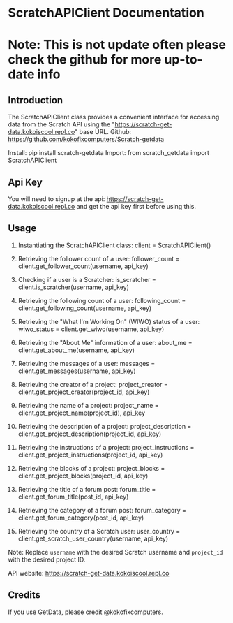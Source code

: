 ScratchAPIClient Documentation
=============================

Note: This is not update often please check the github for more up-to-date info
===============================================================================

Introduction
------------
The ScratchAPIClient class provides a convenient interface for accessing data from the Scratch API using the "https://scratch-get-data.kokoiscool.repl.co" base URL.
Github: https://github.com/kokofixcomputers/Scratch-getdata

Install: pip install scratch-getdata
Import: from scratch_getdata import ScratchAPIClient

Api Key
-
You will need to signup at the api: https://scratch-get-data.kokoiscool.repl.co and get the api key first before using this.

Usage
-----
1. Instantiating the ScratchAPIClient class:
client = ScratchAPIClient()


2. Retrieving the follower count of a user:
follower_count = client.get_follower_count(username, api_key)


3. Checking if a user is a Scratcher:
is_scratcher = client.is_scratcher(username, api_key)


4. Retrieving the following count of a user:
following_count = client.get_following_count(username, api_key)

5. Retrieving the "What I'm Working On" (WIWO) status of a user:
wiwo_status = client.get_wiwo(username, api_key)


6. Retrieving the "About Me" information of a user:
about_me = client.get_about_me(username, api_key)


7. Retrieving the messages of a user:
messages = client.get_messages(username, api_key)


8. Retrieving the creator of a project:
project_creator = client.get_project_creator(project_id, api_key)


9. Retrieving the name of a project:
project_name = client.get_project_name(project_id), api_key


10. Retrieving the description of a project:
project_description = client.get_project_description(project_id, api_key)


11. Retrieving the instructions of a project:
project_instructions = client.get_project_instructions(project_id, api_key)


12. Retrieving the blocks of a project:
project_blocks = client.get_project_blocks(project_id, api_key)


13. Retrieving the title of a forum post:
forum_title = client.get_forum_title(post_id, api_key)


14. Retrieving the category of a forum post:
forum_category = client.get_forum_category(post_id, api_key)


15. Retrieving the country of a Scratch user:
user_country = client.get_scratch_user_country(username, api_key)


Note: Replace `username` with the desired Scratch username and `project_id` with the desired project ID.

API website: https://scratch-get-data.kokoiscool.repl.co

Credits
-------
If you use GetData, please credit @kokofixcomputers.
